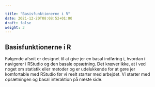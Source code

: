 ```yaml
---

title: "Basisfunktionerne i R"
date: 2021-12-20T08:08:52+01:00
draft: false
weight: 3
---
```




## Basisfunktionerne i R

Følgende afsnit er designet til at give jer en basal indføring i, hvordan i navigerer i RStudio og den basale opsætning. Det kræver ikke, at i ved noget om statistik eller metoder og er udelukkende for at gøre jer komfortable med RStudio før vi reelt starter med arbejdet. Vi starter med opsætningen og basal interaktion på næste side.
